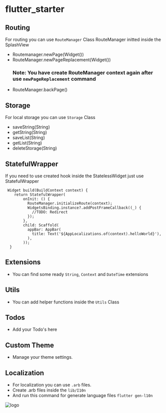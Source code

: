 # flutter_starter

## Routing

For routing you can use `RouteManager` Class
RouteManager initted inside the SplashView
- Routemanager.newPage(Widget())
- RouteManager.newPageReplacement(Widget()) 
  ### Note: You have create RouteManager context again after use `newPageReplacement` command
- RouteManager.backPage()

## Storage

For local storage you can use `Storage` Class
- saveString(String) 
- getString(String)
- saveList(String)
- getList(String)
- deleteStorage(String)

## StatefulWrapper

If you need to use created hook inside the StatelessWidget just use StatefulWrapper
```
 Widget build(BuildContext context) {
    return StatefulWrapper(
        onInit: () {
          RouteManager.initializeRoute(context);
          WidgetsBinding.instance?.addPostFrameCallback((_) {
            //TODO: Redirect
          });
        },
        child: Scaffold(
          appBar: AppBar(
            title: Text('${AppLocalizations.of(context).helloWorld}'),
          ),
        ));
  }
```

## Extensions

- You can find some ready  `String`, `Context` and `DateTime` extensions

## Utils

- You can add helper functions inside the `Utils` Class

## Todos

- Add your Todo's here

## Custom Theme

- Manage your theme settings.

## Localization

- For localization you can use `.arb` files.
- Create .arb files inside the `lib/I10n`
- And run this command for generate language files `flutter gen-l10n` 

![logo](https://camo.githubusercontent.com/98aed372ee2f2b5bbc399ae315200884dcade966ce015e0a9c0207fdd28f80bc/68747470733a2f2f63646e2e646973636f72646170702e636f6d2f6174746163686d656e74732f3833303130363532393831333439353833382f3833303130363739383834303038363535382f43616c736d615f59757a6579695f322d3130302e6a7067)
